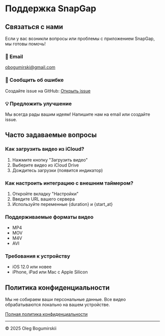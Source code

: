 # Поддержка SnapGap

## Связаться с нами

Если у вас возникли вопросы или проблемы с приложением SnapGap, мы готовы помочь!

### 📧 Email
obogumirski@gmail.com

### 🐛 Сообщить об ошибке
Создайте issue на GitHub: [Открыть issue](https://github.com/olegb/snapgap/issues)

### 💡 Предложить улучшение
Мы всегда рады вашим идеям! Напишите нам на email или создайте issue.

## Часто задаваемые вопросы

### Как загрузить видео из iCloud?
1. Нажмите кнопку "Загрузить видео"
2. Выберите видео из iCloud Drive
3. Дождитесь загрузки (появится индикатор)

### Как настроить интеграцию с внешним таймером?
1. Откройте вкладку "Настройки"
2. Введите URL вашего сервера
3. Используйте переменные {duration} и {start_at}

### Поддерживаемые форматы видео
- MP4
- MOV
- M4V
- AVI

### Требования к устройству
- iOS 12.0 или новее
- iPhone, iPad или Mac с Apple Silicon

## Политика конфиденциальности

Мы не собираем ваши персональные данные. Все видео обрабатываются локально на вашем устройстве.

[Полная политика конфиденциальности](https://github.com/olegb/snapgap/blob/main/PRIVACY.md)

---

© 2025 Oleg Bogumirskii